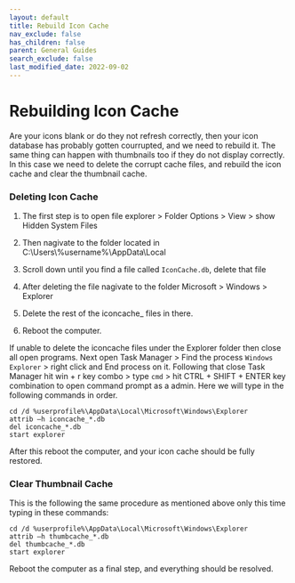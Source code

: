 ```yaml
---
layout: default
title: Rebuild Icon Cache
nav_exclude: false
has_children: false
parent: General Guides
search_exclude: false
last_modified_date: 2022-09-02
---
```


# Rebuilding Icon Cache
Are your icons blank or do they not refresh correctly, then your icon database has probably gotten courrupted, and we need to rebuild it. The same thing can happen with thumbnails too if they do not display correctly. In this case we need to delete the corrupt cache files, and rebuild the icon cache and clear the thumbnail cache.

### Deleting Icon Cache
1. The first step is to open file explorer > Folder Options > View > show Hidden System Files

2. Then nagivate to the folder located in C:\Users\\%username%\AppData\Local

3. Scroll down until you find a file called `IconCache.db`, delete that file

4. After deleting the file nagivate to the folder Microsoft > Windows > Explorer

5. Delete the rest of the iconcache_ files in there.

6. Reboot the computer.

If unable to delete the iconcache files under the Explorer folder then close all open programs. Next open Task Manager > Find the process `Windows Explorer` > right click and End process on it. Following that close Task Manager hit win + r key combo > type `cmd` > hit CTRL + SHIFT + ENTER key combination to open command prompt as a admin. Here we will type in the following commands in order.
```
cd /d %userprofile%\AppData\Local\Microsoft\Windows\Explorer
attrib –h iconcache_*.db
del iconcache_*.db
start explorer
```

After this reboot the computer, and your icon cache should be fully restored.

### Clear Thumbnail Cache
This is the following the same procedure as mentioned above only this time typing in these commands:
```
cd /d %userprofile%\AppData\Local\Microsoft\Windows\Explorer
attrib –h thumbcache_*.db 
del thumbcache_*.db 
start explorer
```

Reboot the computer as a final step, and everything should be resolved.
